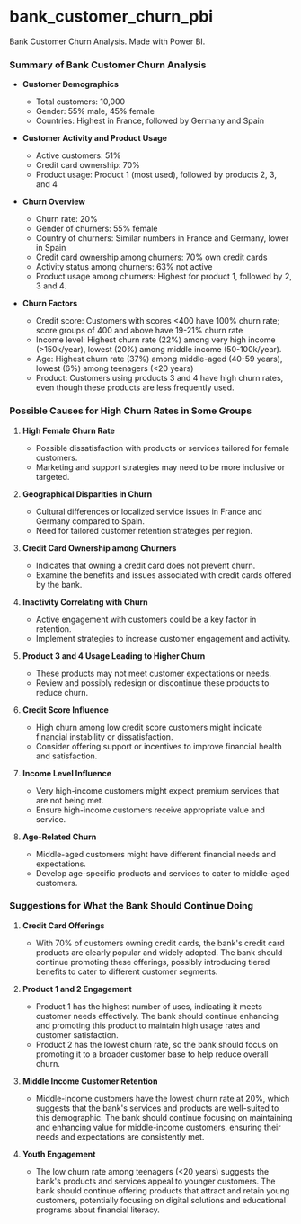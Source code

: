 # bank_customer_churn_pbi
Bank Customer Churn Analysis. Made with Power BI.

### Summary of Bank Customer Churn Analysis

- **Customer Demographics**
  - Total customers: 10,000
  - Gender: 55% male, 45% female
  - Countries: Highest in France, followed by Germany and Spain

- **Customer Activity and Product Usage**
  - Active customers: 51%
  - Credit card ownership: 70%
  - Product usage: Product 1 (most used), followed by products 2, 3, and 4

- **Churn Overview**
  - Churn rate: 20%
  - Gender of churners: 55% female
  - Country of churners: Similar numbers in France and Germany, lower in Spain
  - Credit card ownership among churners: 70% own credit cards
  - Activity status among churners: 63% not active
  - Product usage among churners: Highest for product 1, followed by 2, 3 and 4.

- **Churn Factors**
  - Credit score: Customers with scores <400 have 100% churn rate; score groups of 400 and above have 19-21% churn rate
  - Income level: Highest churn rate (22%) among very high income (>150k/year), lowest (20%) among middle income (50-100k/year).
  - Age: Highest churn rate (37%) among middle-aged (40-59 years), lowest (6%) among teenagers (<20 years)
  - Product: Customers using products 3 and 4 have high churn rates, even though these products are less frequently used.

### Possible Causes for High Churn Rates in Some Groups

1. **High Female Churn Rate**
   - Possible dissatisfaction with products or services tailored for female customers.
   - Marketing and support strategies may need to be more inclusive or targeted.

2. **Geographical Disparities in Churn**
   - Cultural differences or localized service issues in France and Germany compared to Spain.
   - Need for tailored customer retention strategies per region.

3. **Credit Card Ownership among Churners**
   - Indicates that owning a credit card does not prevent churn.
   - Examine the benefits and issues associated with credit cards offered by the bank.

4. **Inactivity Correlating with Churn**
   - Active engagement with customers could be a key factor in retention.
   - Implement strategies to increase customer engagement and activity.

5. **Product 3 and 4 Usage Leading to Higher Churn**
   - These products may not meet customer expectations or needs.
   - Review and possibly redesign or discontinue these products to reduce churn.

6. **Credit Score Influence**
   - High churn among low credit score customers might indicate financial instability or dissatisfaction.
   - Consider offering support or incentives to improve financial health and satisfaction.

7. **Income Level Influence**
   - Very high-income customers might expect premium services that are not being met.
   - Ensure high-income customers receive appropriate value and service.

8. **Age-Related Churn**
   - Middle-aged customers might have different financial needs and expectations.
   - Develop age-specific products and services to cater to middle-aged customers.
  
### Suggestions for What the Bank Should Continue Doing

1. **Credit Card Offerings**
   - With 70% of customers owning credit cards, the bank's credit card products are clearly popular and widely adopted. The bank should continue promoting these offerings, possibly introducing tiered benefits to cater to different customer segments.

2. **Product 1 and 2 Engagement**
   - Product 1 has the highest number of uses, indicating it meets customer needs effectively. The bank should continue enhancing and promoting this product to maintain high usage rates and customer satisfaction.
   - Product 2 has the lowest churn rate, so the bank should focus on promoting it to a broader customer base to help reduce overall churn.

3. **Middle Income Customer Retention**
   - Middle-income customers have the lowest churn rate at 20%, which suggests that the bank's services and products are well-suited to this demographic. The bank should continue focusing on maintaining and enhancing value for middle-income customers, ensuring their needs and expectations are consistently met.

4. **Youth Engagement**
   - The low churn rate among teenagers (<20 years) suggests the bank's products and services appeal to younger customers. The bank should continue offering products that attract and retain young customers, potentially focusing on digital solutions and educational programs about financial literacy.
